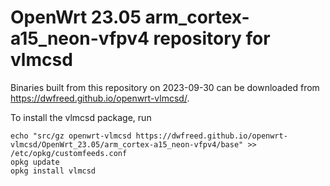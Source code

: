 OpenWrt 23.05 arm_cortex-a15_neon-vfpv4 repository for vlmcsd
========

Binaries built from this repository on 2023-09-30 can be downloaded from <https://dwfreed.github.io/openwrt-vlmcsd/>.

To install the vlmcsd package, run

```
echo "src/gz openwrt-vlmcsd https://dwfreed.github.io/openwrt-vlmcsd/OpenWrt_23.05/arm_cortex-a15_neon-vfpv4/base" >> /etc/opkg/customfeeds.conf
opkg update
opkg install vlmcsd
```
